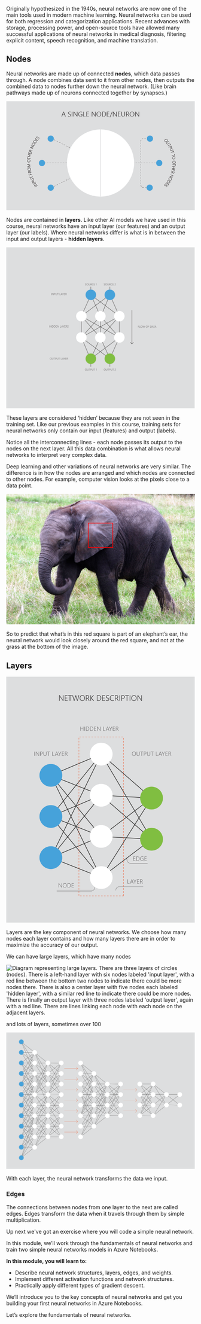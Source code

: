 Originally hypothesized in the 1940s, neural networks are now one of the main tools used in modern machine learning. Neural networks can be used for both regression and categorization applications. Recent advances with storage, processing power, and open-source tools have allowed many successful applications of neural networks in medical diagnosis, filtering explicit content, speech recognition, and machine translation.

## Nodes

Neural networks are made up of connected __nodes__, which data passes through. A node combines data sent to it from other nodes, then outputs the combined data to nodes further down the neural network. (Like brain pathways made up of neurons connected together by synapses.)

![Diagram representing a single node/neuron. There is a large white circle in the middle of the diagram, which has 3 blue circles either side of it. each blue circle has a line that connects it to the main white circle. The blue circles on the left-hand side are labeled 'input from other nodes' and the blue circles on the right-hand side are labeled 'output to other nodes'.](../media/51-nn.png)

Nodes are contained in __layers__. Like other AI models we have used in this course, neural networks have an input layer (our features) and an output layer (our labels). Where neural networks differ is what is in between the input and output layers - __hidden layers__.

![Diagram representing the flow of data through a neural network. There are 4 layers of circles (nodes) - a top layer with 2 nodes labeled 'input layer', two layers with 3 nodes each labeled 'hidden layers' and an output layer with 2 nodes labeled 'output layer'. There are lines linking each node with each node on the adjacent layers. The flow of data is shown by an arrow down the diagram, from the input layer towards the output layer.](../media/51-nf.png)

These layers are considered ‘hidden’ because they are not seen in the training set. Like our previous examples in this course, training sets for neural networks only contain our input (features) and output (labels).

Notice all the interconnecting lines - each node passes its output to the nodes on the next layer. All this data combination is what allows neural networks to interpret very complex data.

Deep learning and other variations of neural networks are very similar. The difference is in how the nodes are arranged and which nodes are connected to other nodes. For example, computer vision looks at the pixels close to a data point.

![Photo of an elephant with a red square in the middle of the photo, on the elephants ear.](../media/51-ee.jpg)

So to predict that what’s in this red square is part of an elephant’s ear, the neural network would look closely around the red square, and not at the grass at the bottom of the image.

## Layers

![Diagram representing the network description. There are three layers of circles (nodes) - a left-hand layer with three nodes labeled 'input layer', a center layer with four nodes each labeled 'hidden layer' and an output layer with three nodes labeled 'output layer'. There are lines linking each node with each node on the adjacent layers, and these are labeled 'edge'.](../media/52-nd.png)

Layers are the key component of neural networks. We choose how many nodes each layer contains and how many layers there are in order to maximize the accuracy of our output.

We can have large layers, which have many nodes

![Diagram representing large layers. There are three layers of circles (nodes). There is a left-hand layer with six nodes labeled 'input layer', with a red line between the bottom two nodes to indicate there could be more nodes there. There is also a center layer with five nodes each labeled 'hidden layer', with a similar red line to indicate there could be more nodes. There is finally an output layer with three nodes labeled 'output layer', again with a red line. There are lines linking each node with each node on the adjacent layers.](../media/52-ll.png)

and lots of layers, sometimes over 100

![Diagram representing lots of layers. There are many layers of circles (nodes). There is a left-hand layer with 12 nodes indicating the input layer, with a 12 other layers of white nodes, with arrows in between several layers to indicate more layers could reside there. There are lines linking each node with each node on the adjacent layers.](../media/52-ml-1.png)

With each layer, the neural network transforms the data we input.

### Edges

The connections between nodes from one layer to the next are called edges. Edges transform the data when it travels through them by simple multiplication.

Up next we've got an exercise where you will code a simple neural network.

In this module, we’ll work through the fundamentals of neural networks and train two simple neural networks models in Azure Notebooks.

**In this module, you will learn to:**

* Describe neural network structures, layers, edges, and weights.
* Implement different activation functions and network structures.
* Practically apply different types of gradient descent.

We’ll introduce you to the key concepts of neural networks and get you building your first neural networks in Azure Notebooks.

Let’s explore the fundamentals of neural networks.